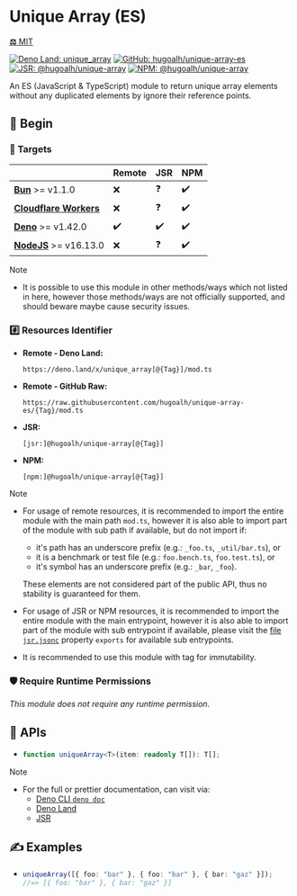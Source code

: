 # Unique Array (ES)

[**⚖️** MIT](./LICENSE.md)

[![Deno Land: unique_array](https://img.shields.io/badge/dynamic/json?label=unique_array&labelColor=000000&logo=deno&logoColor=ffffff&style=flat&url=https%3A%2F%2Fapiland.deno.dev%2Fv2%2Fmodules%2Funique_array&query=%24.latest_version "Deno Land: unique_array")](https://deno.land/x/unique_array)
[![GitHub: hugoalh/unique-array-es](https://img.shields.io/github/v/release/hugoalh/unique-array-es?label=hugoalh/unique-array-es&labelColor=181717&logo=github&logoColor=ffffff&sort=semver&style=flat "GitHub: hugoalh/unique-array-es")](https://github.com/hugoalh/unique-array-es)
[![JSR: @hugoalh/unique-array](https://img.shields.io/jsr/v/@hugoalh/unique-array?label=@hugoalh/unique-array&labelColor=F7DF1E&logo=jsr&logoColor=000000&style=flat "JSR: @hugoalh/unique-array")](https://jsr.io/@hugoalh/unique-array)
[![NPM: @hugoalh/unique-array](https://img.shields.io/npm/v/@hugoalh/unique-array?label=@hugoalh/unique-array&labelColor=CB3837&logo=npm&logoColor=ffffff&style=flat "NPM: @hugoalh/unique-array")](https://www.npmjs.com/package/@hugoalh/unique-array)

An ES (JavaScript & TypeScript) module to return unique array elements without any duplicated elements by ignore their reference points.

## 🔰 Begin

### 🎯 Targets

|  | **Remote** | **JSR** | **NPM** |
|:--|:--|:--|:--|
| **[Bun](https://bun.sh/)** >= v1.1.0 | ❌ | ❓ | ✔️ |
| **[Cloudflare Workers](https://workers.cloudflare.com/)** | ❌ | ❓ | ✔️ |
| **[Deno](https://deno.land/)** >= v1.42.0 | ✔️ | ✔️ | ✔️ |
| **[NodeJS](https://nodejs.org/)** >= v16.13.0 | ❌ | ❓ | ✔️ |

> [!NOTE]
> - It is possible to use this module in other methods/ways which not listed in here, however those methods/ways are not officially supported, and should beware maybe cause security issues.

### #️⃣ Resources Identifier

- **Remote - Deno Land:**
  ```
  https://deno.land/x/unique_array[@{Tag}]/mod.ts
  ```
- **Remote - GitHub Raw:**
  ```
  https://raw.githubusercontent.com/hugoalh/unique-array-es/{Tag}/mod.ts
  ```
- **JSR:**
  ```
  [jsr:]@hugoalh/unique-array[@{Tag}]
  ```
- **NPM:**
  ```
  [npm:]@hugoalh/unique-array[@{Tag}]
  ```

> [!NOTE]
> - For usage of remote resources, it is recommended to import the entire module with the main path `mod.ts`, however it is also able to import part of the module with sub path if available, but do not import if:
>
>   - it's path has an underscore prefix (e.g.: `_foo.ts`, `_util/bar.ts`), or
>   - it is a benchmark or test file (e.g.: `foo.bench.ts`, `foo.test.ts`), or
>   - it's symbol has an underscore prefix (e.g.: `_bar`, `_foo`).
>
>   These elements are not considered part of the public API, thus no stability is guaranteed for them.
> - For usage of JSR or NPM resources, it is recommended to import the entire module with the main entrypoint, however it is also able to import part of the module with sub entrypoint if available, please visit the [file `jsr.jsonc`](./jsr.jsonc) property `exports` for available sub entrypoints.
> - It is recommended to use this module with tag for immutability.

### 🛡️ Require Runtime Permissions

*This module does not require any runtime permission.*

## 🧩 APIs

- ```ts
  function uniqueArray<T>(item: readonly T[]): T[];
  ```

> [!NOTE]
> - For the full or prettier documentation, can visit via:
>   - [Deno CLI `deno doc`](https://docs.deno.com/runtime/reference/cli/documentation_generator/)
>   - [Deno Land](https://deno.land/x/unique_array)
>   - [JSR](https://jsr.io/@hugoalh/unique-array)

## ✍️ Examples

- ```ts
  uniqueArray([{ foo: "bar" }, { foo: "bar" }, { bar: "gaz" }]);
  //=> [{ foo: "bar" }, { bar: "gaz" }]
  ```
